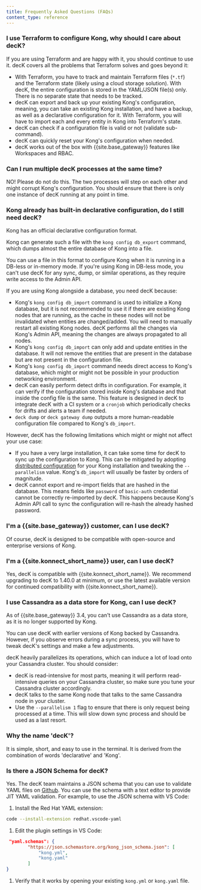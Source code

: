 ```yaml
---
title: Frequently Asked Questions (FAQs)
content_type: reference
---
```


### I use Terraform to configure Kong, why should I care about decK?

If you are using Terraform and are happy with it, you should continue to use it.
decK covers all the problems that Terraform solves and goes beyond it:
- With Terraform, you have to track and maintain Terraform files (`*.tf`) and
  the Terraform state (likely using a cloud storage solution). With decK, the
  entire configuration is stored in the YAML/JSON file(s) only. There is no
  separate state that needs to be tracked.
- decK can export and back up your existing Kong's configuration, meaning,
  you can take an existing Kong installation, and have a backup, as well as a
  declarative configuration for it. With Terraform, you will have to import
  each and every entity in Kong into Terraform's state.
- decK can check if a configuration file is valid or not
  (validate sub-command).
- decK can quickly reset your Kong's configuration when needed.
- decK works out of the box with {{site.base_gateway}} features like
  Workspaces and RBAC.

### Can I run multiple decK processes at the same time?

NO! Please do not do this. The two processes will step on each other and
might corrupt Kong's configuration. You should ensure that there is only
one instance of decK running at any point in time.

### Kong already has built-in declarative configuration, do I still need decK?

Kong has an official declarative configuration format.

Kong can generate such a file with the `kong config db_export` command, which
dumps almost the entire database of Kong into a file.

You can use a file in this format to configure Kong when it is running in
a DB-less or in-memory mode. If you're using Kong in DB-less mode, you can't
use decK for any sync, dump, or similar operations, as they require write 
access to the Admin API.

If you are using Kong alongside a database, you need decK because:

- Kong's `kong config db_import` command is used to initialize a Kong database,
  but it is not recommended to use it if there are existing Kong nodes that
  are running, as the cache in these nodes will not be invalidated when entities
  are changed/added. You will need to manually restart all existing Kong nodes.
  decK performs all the changes via Kong's Admin API,
  meaning the changes are always propagated to all nodes.
- Kong's `kong config db_import` can only add and update entities in the
  database. It will not remove the entities that are present in the database but
  are not present in the configuration file.
- Kong's `kong config db_import` command needs direct access to Kong's
  database, which might or might not be possible in your production
  networking environment.
- decK can easily perform detect drifts in configuration. For example, it can
  verify if the configuration stored inside Kong's database and that inside
  the config file is the same. This feature is designed in decK to integrate decK
  with a CI system or a `cronjob` which periodically checks for drifts and alerts
  a team if needed.
- `deck dump` or `deck gateway dump` outputs a more human-readable configuration file 
  compared to Kong's `db_import`.

However, decK has the following limitations which might or might not affect
your use case:

- If you have a very large installation, it can take some time for decK to
  sync up the configuration to Kong. This can be mitigated by adopting
  [distributed configuration](/deck/manage-gateway/tags/) for your
  Kong installation and tweaking the `--parallelism` value.
  Kong's `db_import` will usually be faster by orders of magnitude.
- decK cannot export and re-import fields that are hashed in the database.
  This means fields like `password` of `basic-auth` credential cannot be
  correctly re-imported by decK. This happens because Kong's Admin API call
  to sync the configuration will re-hash the already hashed password.

### I'm a {{site.base_gateway}} customer, can I use decK?

Of course, decK is designed to be compatible with open-source and enterprise
versions of Kong.

### I'm a {{site.konnect_short_name}} user, can I use decK?

Yes, decK is compatible with {{site.konnect_short_name}}. We recommend
upgrading to decK to 1.40.0 at minimum, or use the latest available version 
for continued compatibility with {{site.konnect_short_name}}.

### I use Cassandra as a data store for Kong, can I use decK?

As of {{site.base_gateway}} 3.4, you can't use Cassandra as a data store, 
as it is no longer supported by Kong.

You can use decK with earlier versions of Kong backed by Cassandra.
However, if you observe errors during a sync process, you will have to
tweak decK's settings and make a few adjustments.

decK heavily parallelizes its operations, which can induce a lot of load
onto your Cassandra cluster.
You should consider:
- decK is read-intensive for most parts, meaning it will perform
  read-intensive queries on your Cassandra cluster, so make sure you tune
  your Cassandra cluster accordingly.
- decK talks to the same Kong node that talks to the same Cassandra node in your
  cluster.
- Use the `--parallelism 1` flag to ensure that there is only request being
  processed at a time. This will slow down sync process and should be used
  as a last resort.

### Why the name 'decK'?

It is simple, short, and easy to use in the terminal.
It is derived from the combination of words 'declarative' and 'Kong'.

### Is there a JSON Schema for decK? 

Yes. The decK team maintains a JSON schema that you can use to validate YAML files on [Github](https://github.com/Kong/go-database-reconciler/blob/main/pkg/file/kong_json_schema.json). You can use the schema with a text editor to provide JIT YAML validation. For example, to use the JSON schema with VS Code: 

1. Install the Red Hat YAML extension:
```sh
code --install-extension redhat.vscode-yaml
```

1. Edit the plugin settings in VS Code:
```json
 "yaml.schemas": {
        "https://json.schemastore.org/kong_json_schema.json": [
            "kong.yml",
            "kong.yaml"
        ]
}
```

1. Verify that it works by opening your existing `kong.yml` or `kong.yaml` file. 

